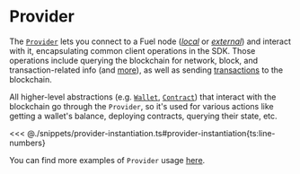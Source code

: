 # Provider

The [`Provider`](../../api/Account/Provider.md) lets you connect to a Fuel node ([_*local*_](../getting-started/connecting-to-a-local-node.md) or [_*external*_](../getting-started/connecting-to-testnet.md)) and interact with it, encapsulating common client operations in the SDK. Those operations include querying the blockchain for network, block, and transaction-related info (and [more](../../api/Account/Provider.md)), as well as sending [transactions](../transactions/index.md) to the blockchain.

All higher-level abstractions (e.g. [`Wallet`](../wallets/index.md), [`Contract`](../contracts/index.md)) that interact with the blockchain go through the `Provider`, so it's used for various actions like getting a wallet's balance, deploying contracts, querying their state, etc.

<<< @./snippets/provider-instantiation.ts#provider-instantiation{ts:line-numbers}

You can find more examples of `Provider` usage [here](./querying-the-chain.md).
